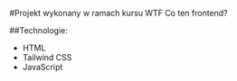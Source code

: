 #Projekt wykonany w ramach kursu WTF Co ten frontend?

##Technologie:

- HTML
- Tailwind CSS
- JavaScript
